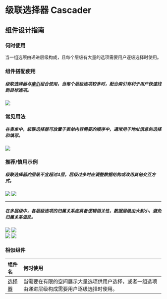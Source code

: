 # 级联选择器 Cascader

## 组件设计指南

### 何时使用

当一组选项由递进层级构成，且每个层级有大量的选项需要用户逐级选择时使用。


### 组件搭配使用

##### 级联选择器与[索引](./indexes)组合使用，当每个层级选项较多时，配合索引有利于用户快速找到目标选项。

<div class="item">
  <img src="https://oteam-tdesign-1258344706.cos.ap-guangzhou.myqcloud.com/site/design/mobile-guide/cascader%201.png" />
</div>


### 常见用法

##### 在表单中，级联选择器可放置于表单内容需要的顺序中，通常用于地址信息的选择和填写。
<div class="legend">
 <div class="item">
  <img src="https://oteam-tdesign-1258344706.cos.ap-guangzhou.myqcloud.com/site/design/mobile-guide/cascader%202.png" />
 </div>
</div>


### 推荐/慎用示例

##### 级联选择器的层级不宜超过4层，层级过多时应调整数据结构或改用其他交互方式。

<div class="legend">
 <div class="item">
  <img src="https://oteam-tdesign-1258344706.cos.ap-guangzhou.myqcloud.com/site/design/mobile-guide/cascader%203-1.png" />
  <img class="tag" src="https://oteam-tdesign-1258344706.cos.ap-guangzhou.myqcloud.com/site/doc/bad.png" />
 </div>
</div>

<hr />

##### 在多层级中，各层级选项的归属关系应具备逻辑相关性，数据层级由大到小，避免归属关系混乱。

<div class="legend">
  <div class="item">
    <img src="https://oteam-tdesign-1258344706.cos.ap-guangzhou.myqcloud.com/site/design/mobile-guide/cascader%203-2.png" />
    <img class="tag" src="https://oteam-tdesign-1258344706.cos.ap-guangzhou.myqcloud.com/site/doc/good.png" />
  </div>

  <div class="item">
    <img src="https://oteam-tdesign-1258344706.cos.ap-guangzhou.myqcloud.com/site/design/mobile-guide/cascader%203-3.png" />
    <img class="tag" src="https://oteam-tdesign-1258344706.cos.ap-guangzhou.myqcloud.com/site/doc/bad.png" />
  </div>
</div>


### 相似组件

| 组件名 | 何时使用                             |
| :----- | :----------------------------------- |
| [选择器](./button) | 当需要在有限的空间展示大量选项供用户选择，或者一组选项由递进层级构成需要用户逐级选择时使用。 |
